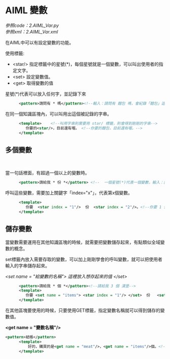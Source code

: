 # AIML 變數
*參照code：2.AIML_Var.py*<br/>
*參照xml：2.AIML_Var.xml*<br/>

在AIML中可以有設定變數的功能。

使用標籤:
+   \<star/> 指定標籤中的星號(*)，每個星號就是一個變數，可以叫出使用者的指定文字。
+   \<set> 設定變數值。
+   \<get> 取得變數的值

星號(*)代表可以放入任何字，並記錄下來
```xml
      <pattern>請問有 * 嗎</pattern><!--輸入：請問有 麵包 嗎，會紀錄「麵包」這個字串。-->
```
在同一個知識區塊內，可以叫用出這個被記錄的字串。
```xml
      <template>    <!--叫用字串則需要用 star/ 標籤，則會得到剛剛的字串-->
         你要的<star/>，目前還有喔。 <!--你要的麵包，目前還有喔。-->
      </template>
```

## 多個變數

<br/>

當一句話裡面，有超過一個以上的變數時。
```xml
      <pattern>請給我 * 份 *</pattern> <!--  一個星號(*)代表一個變數，輸入：請給我 1 份 三明治，則此句會得到「1」跟「三明治」兩個變數。-->
```

呼叫這些變數，需要加上關鍵字「index="x"」，代表第x個變數。
```xml    
      <template>
         你要  <star index = "1"/>  份  <star index = "2"/>。<!--你要 1 份 三明治。-->
      </template>
```

## 儲存變數

當變數需要運用在其他知識區塊的時候，就需要把變數儲存起來，有點類似全域變數的概念。

set標籤內放入需要存取的變數，可以加上剛剛學會的呼叫變數，就可以把使用者輸入的字串儲存起來。
<br/>

_\<set name = "給變數的名稱"> 這裡放入想存起來的值 \</set>_
```xml
      <pattern>請給我 * 個 *</pattern><!--請給我 3 個 漢堡-->
      <template>
         你要 <set name = "items"> <star index = "1"/> </set>  份   <set name = "meat"> <star index = "2"/></set> 。<!--你要  3  個  漢堡。-->
      </template>
```

在其他區塊要使用的時候，只要使用GET標籤，指定變數名稱就可以得到儲存的變數值。
<br/>

__\<get name = "變數名稱"/>__

```xml
<pattern>結帳</pattern>
      <template>
          好的，購買的是<get name = "meat"/>，<get name = "items"/>個。<!--好的，購買的是 漢堡， 3 個。-->
      </template>
```